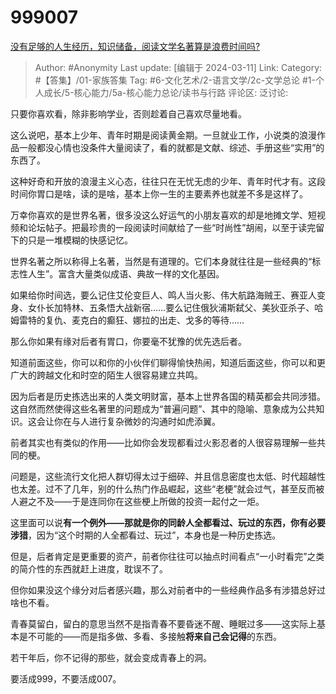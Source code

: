 # 999007
[没有足够的人生经历，知识储备，阅读文学名著算是浪费时间吗?](https://www.zhihu.com/question/527987217/answer/3425838706)

> Author: #Anonymity
> Last update: [编辑于 2024-03-11]
> Link:
> Category: #【答集】/01-家族答集
> Tag: #6-文化艺术/2-语言文学/2c-文学总论 #1-个人成长/5-核心能力/5a-核心能力总论/读书与行路
> 评论区:
> 泛讨论:

只要你喜欢看，除非影响学业，否则趁着自己喜欢尽量地看。

这么说吧，基本上少年、青年时期是阅读黄金期。一旦就业工作，小说类的浪漫作品一般都没心情也没条件大量阅读了，看的就都是文献、综述、手册这些“实用”的东西了。

这种好奇和开放的浪漫主义心态，往往只在无忧无虑的少年、青年时代才有。这段时间你胃口是啥，读的是啥，基本上你一生的主要素养也就差不多是这样了。

万幸你喜欢的是世界名著，很多没这么好运气的小朋友喜欢的却是地摊文学、短视频和论坛帖子。把最珍贵的一段阅读时间献给了一些“时尚性”胡闹，以至于读完留下的只是一堆模糊的快感记忆。

世界名著之所以称得上名著，当然是有道理的。它们本身就往往是一些经典的“标志性人生”。富含大量类似成语、典故一样的文化基因。

如果给你时间选，要么记住艾伦变巨人、鸣人当火影、伟大航路海贼王、赛亚人变身、女仆长加特林、五条悟大战新宿……要么记住俄狄浦斯弑父、美狄亚杀子、哈姆雷特的复仇、麦克白的癫狂、娜拉的出走、戈多的等待……

那么你如果有缘对后者有胃口，你要毫不犹豫的优先选后者。

知道前面这些，你可以和你的小伙伴们聊得愉快热闹，知道后面这些，你可以和更广大的跨越文化和时空的陌生人很容易建立共鸣。

因为后者是历史拣选出来的人类文明财富，基本上世界各国的精英都会共同涉猎。这自然而然使得这些名著里的问题成为“普遍问题”、其中的隐喻、意象成为公共知识。这会让你在与人进行复杂微妙的沟通时如虎添翼。

前者其实也有类似的作用——比如你会发现都看过火影忍者的人很容易理解一些共同的梗。

问题是，这些流行文化把人群切得太过于细碎、并且信息密度也太低、时代超越性也太差。过不了几年，别的什么热门作品崛起，这些“老梗”就会过气，甚至反而被人避之不及——于是连同你在这些梗上所做的投资一起付之一炬。

这里面可以说**有一个例外——那就是你的同龄人全都看过、玩过的东西，你有必要涉猎**，因为“这个时期的人全都看过、玩过”，本身也是一种历史拣选。

但是，后者肯定是更重要的资产，前者你往往可以抽点时间看点“一小时看完”之类的简介性的东西就赶上进度，耽误不了。

但你如果没这个缘分对后者感兴趣，那么对前者中的一些经典作品多有涉猎总好过啥也不看。

青春莫留白，留白的意思当然不是指青春不要昏迷不醒、睡眠过多——这实际上基本是不可能的——而是指多做、多看、多接触**将来自己会记得**的东西。

若干年后，你不记得的那些，就会变成青春上的洞。

要活成999，不要活成007。
